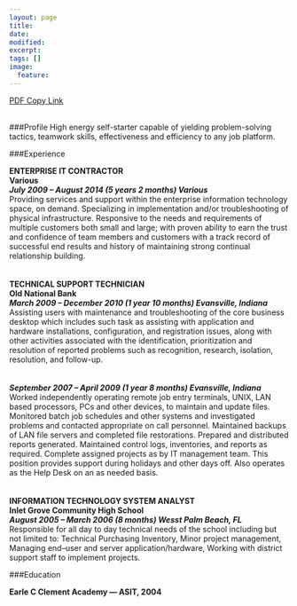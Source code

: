 ```yaml
---
layout: page
title: 
date: 
modified:
excerpt:
tags: []
image:
  feature:
---
```


[PDF Copy Link](http://d.pr/f/eVGi/2cnYqOuW)  
<br>  

###Profile
High energy self-starter capable of yielding problem-solving tactics, teamwork skills, effectiveness and efficiency to any job platform.

###Experience  

__ENTERPRISE IT CONTRACTOR__  
__Various__  
**_July 2009 – August 2014 (5 years 2 months) Various_**  
Providing services and support within the enterprise information technology space, on demand. Specializing in implementation and/or troubleshooting of physical infrastructure. Responsive to the needs and requirements of multiple customers both small and large; with proven ability to earn the trust and confidence of team members and customers with a track record of successful end results and history of maintaining strong continual relationship building.  
<br>  
__TECHNICAL SUPPORT TECHNICIAN__  
__Old National Bank__  
**_March 2009 – December 2010 (1 year 10 months) Evansville, Indiana_**    
Assisting users with maintenance and troubleshooting of the core business desktop which includes such task as assisting with application and hardware installations, configuration, and registration issues, along with other activities associated with the identification, prioritization and resolution of reported problems such as recognition, research, isolation, resolution, and follow-up.  
<br>  
**_September 2007 – April 2009 (1 year 8 months) Evansville, Indiana_**  
Worked independently operating remote job entry terminals, UNIX, LAN based processors, PCs and other devices, to maintain and update files. Monitored batch job schedules and other systems and investigated problems and contacted appropriate on call personnel. Maintained backups of LAN file servers and completed file restorations. Prepared and distributed reports generated. Maintained control logs, inventories, and reports as required. Complete assigned projects as by IT management team. This position provides support during holidays and other days off. Also operates as the Help Desk on an as needed basis.  
<br>  
__INFORMATION TECHNOLOGY SYSTEM ANALYST__  
__Inlet Grove Community High School__  
**_August 2005 – March 2006 (8 months) Wesst Palm Beach, FL_**  
Responsible for all day to day technical needs of the school including but not limited to: Technical Purchasing Inventory, Minor project management, Managing end–user and server application/hardware, Working with district support staff to implement projects.  

###Education  

__Earle C Clement Academy — ASIT, 2004__

